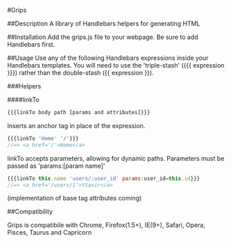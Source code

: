 #Grips

##Description
A library of Handlebars helpers for generating HTML

##Installation
Add the grips.js file to your webpage. Be sure to add Handlebars first.

##Usage
Use any of the following Handlebars expressions inside your Handlebars templates.
You will need to use the 'triple-stash' ({{{ expression }}}) rather than the double-stash ({{ expression }}).

###Helpers

####linkTo
```javascript
{{{linkTo body path [params and attributes]}}}
```
Inserts an anchor tag in place of the expression.

```javascript
{{{linkTo 'Home' '/'}}}
//=> <a href='/'>Home</a>
```

linkTo accepts parameters, allowing for dynamic paths.
Parameters must be passed as 'params:[param name]'

```javascript
{{{linkTo this.name 'users/:user_id' params:user_id=this.id}}}
//=> <a href='/users/1'>YSavir</a>
```
(implementation of base tag attributes coming)

##Compatibility

Grips is compatibile with Chrome, Firefox(1.5+), IE(9+), Safari, Opera, Pisces, Taurus and Capricorn